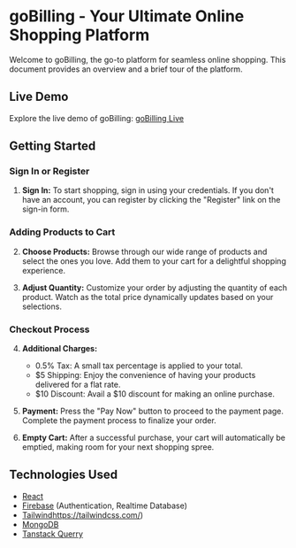 # goBilling - Your Ultimate Online Shopping Platform

Welcome to goBilling, the go-to platform for seamless online shopping. This document provides an overview and a brief tour of the platform.

## Live Demo
Explore the live demo of goBilling: [goBilling Live](https://repliq-f3b92.web.app)

## Getting Started

### Sign In or Register
1. **Sign In:** To start shopping, sign in using your credentials. If you don't have an account, you can register by clicking the "Register" link on the sign-in form.

### Adding Products to Cart
2. **Choose Products:** Browse through our wide range of products and select the ones you love. Add them to your cart for a delightful shopping experience.

3. **Adjust Quantity:** Customize your order by adjusting the quantity of each product. Watch as the total price dynamically updates based on your selections.

### Checkout Process
4. **Additional Charges:**
   - 0.5% Tax: A small tax percentage is applied to your total.
   - $5 Shipping: Enjoy the convenience of having your products delivered for a flat rate.
   - $10 Discount: Avail a $10 discount for making an online purchase.

5. **Payment:** Press the "Pay Now" button to proceed to the payment page. Complete the payment process to finalize your order.

6. **Empty Cart:** After a successful purchase, your cart will automatically be emptied, making room for your next shopping spree.

## Technologies Used
- [React](https://reactjs.org/)
- [Firebase](https://firebase.google.com/) (Authentication, Realtime Database)
- [Tailwind](https://tailwindcss.com/)https://tailwindcss.com/)
- [MongoDB](https://cloud.mongodb.com/)
- [Tanstack Querry](https://tanstack.com/)
